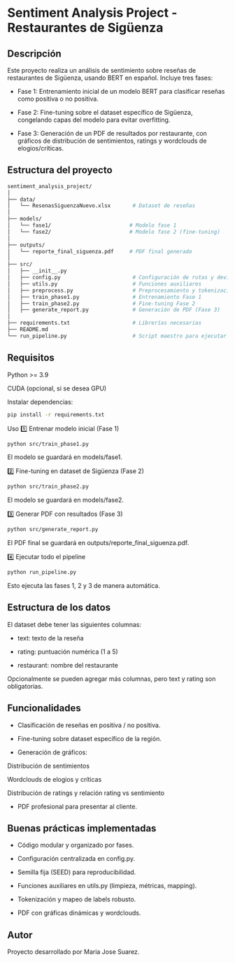 # Sentiment Analysis Project - Restaurantes de Sigüenza

## Descripción

Este proyecto realiza un análisis de sentimiento sobre reseñas de restaurantes de Sigüenza, usando BERT en español.
Incluye tres fases:

- Fase 1: Entrenamiento inicial de un modelo BERT para clasificar reseñas como positiva o no positiva.

- Fase 2: Fine-tuning sobre el dataset específico de Sigüenza, congelando capas del modelo para evitar overfitting.

- Fase 3: Generación de un PDF de resultados por restaurante, con gráficos de distribución de sentimientos, ratings y wordclouds de elogios/críticas.


## Estructura del proyecto

```bash
sentiment_analysis_project/
│
├── data/
│   └── ResenasSiguenzaNuevo.xlsx       # Dataset de reseñas
│
├── models/
│   └── fase1/                         # Modelo fase 1
│   └── fase2/                         # Modelo fase 2 (fine-tuning)
│
├── outputs/
│   └── reporte_final_siguenza.pdf     # PDF final generado
│
├── src/
│   ├── __init__.py
│   ├── config.py                       # Configuración de rutas y device
│   ├── utils.py                        # Funciones auxiliares
│   ├── preprocess.py                   # Preprocesamiento y tokenización
│   ├── train_phase1.py                 # Entrenamiento Fase 1
│   ├── train_phase2.py                 # Fine-tuning Fase 2
│   ├── generate_report.py              # Generación de PDF (Fase 3)
│
├── requirements.txt                    # Librerías necesarias
├── README.md
└── run_pipeline.py                     # Script maestro para ejecutar todo
```

## Requisitos

Python >= 3.9

CUDA (opcional, si se desea GPU)

Instalar dependencias:

```bash
pip install -r requirements.txt
```

Uso
1️⃣ Entrenar modelo inicial (Fase 1)
```bash
python src/train_phase1.py
```

El modelo se guardará en models/fase1.

2️⃣ Fine-tuning en dataset de Sigüenza (Fase 2)
```bash
python src/train_phase2.py
```

El modelo se guardará en models/fase2.

3️⃣ Generar PDF con resultados (Fase 3)
```bash
python src/generate_report.py
```

El PDF final se guardará en outputs/reporte_final_siguenza.pdf.

4️⃣ Ejecutar todo el pipeline
```bash
python run_pipeline.py
```

Esto ejecuta las fases 1, 2 y 3 de manera automática.

## Estructura de los datos

El dataset debe tener las siguientes columnas:

- text: texto de la reseña

- rating: puntuación numérica (1 a 5)

- restaurant: nombre del restaurante

Opcionalmente se pueden agregar más columnas, pero text y rating son obligatorias.

## Funcionalidades

- Clasificación de reseñas en positiva / no positiva.

- Fine-tuning sobre dataset específico de la región.

- Generación de gráficos:

Distribución de sentimientos

Wordclouds de elogios y críticas

Distribución de ratings y relación rating vs sentimiento

- PDF profesional para presentar al cliente.

## Buenas prácticas implementadas

- Código modular y organizado por fases.

- Configuración centralizada en config.py.

- Semilla fija (SEED) para reproducibilidad.

- Funciones auxiliares en utils.py (limpieza, métricas, mapping).

- Tokenización y mapeo de labels robusto.

- PDF con gráficas dinámicas y wordclouds.

## Autor

Proyecto desarrollado por Maria Jose Suarez.

